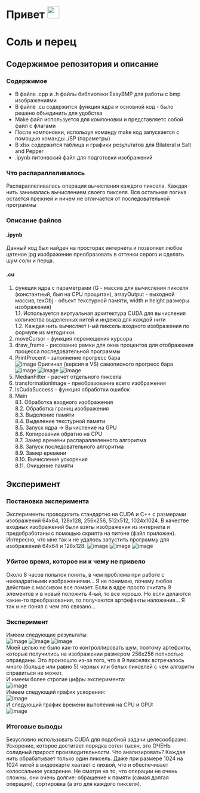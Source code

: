 # Привет <img src="https://github.com/blackcater/blackcater/raw/main/images/Hi.gif" height="32"/> </br>
# Соль и перец
## Содержимое репозитория и описание 
### Содержимое 
* В файле .cpp и .h файлы библиотеки EasyBMP для работы с bmp изображениями</br>
* В файле .cu содержится функция ядра и основной код - было решено объединить для удобства</h5>
* Make файл используется для компоновки и представляетс собой файл с флагами</br>
* После компоновки, используя команду make код запускается с помощью команды ./SP (параметры)</br>
* В xlsx содержится таблица и графики результатов для Bilateral и Salt and Pepper</br>
* .ipynb питонвский файл для подготовки изображений </br>
### Что распараллеливалось
Распараллеливалась операция вычисления каждого пиксела. Каждая нить занималась вычислением своего пикселя. Вся остальная логика остается прежней и ничем не отличается от последовательной программы</br>
### Описание файлов
#### .ipynb 
Данный код был найден на просторах интернета и позволяет любое цвтеное jpg изображение преобразовать в оттенки серого и сделать шум соли и перца. </br>
#### .cu 
1. функция ядра с параметрами (G - массив для вычисления пикселя (константный, был на CPU прощитан), arrayOutput - выходной массив, texObj - объект текстурной памяти, width и height размеры изображения)</br>
1.1. Используется виртуальная архитектура CUDA для вычисления количества выделенных нитей и индекса для каждой нити</br>
1.2. Каждая нить вычисляет i-ый пиксель входного изображения по формуле из методички. </br>
2. moveCursor - функция перемещения курсора</br>
3. draw_frame - рисование рамки для окна процентов для отображения процесса последовательной программы</br>
4. PrintProcent - заполнение прогресс бара</br>
![image](https://user-images.githubusercontent.com/62326372/199138378-038c100c-9b62-4e1b-a3ed-4240936b896e.png)
Оригинал (версия в VS) самописного прогресс бара
![image](https://user-images.githubusercontent.com/62326372/199140859-cc1e244f-14bf-42a0-9b20-8d72bcf35f39.png)
![image](https://user-images.githubusercontent.com/62326372/199140884-27147fc4-2992-42b1-8f32-d6f1fbc7258d.png)
![image](https://user-images.githubusercontent.com/62326372/199140968-a971887d-eb3e-42e3-af49-51361a65bd39.png)
5. MedianFilter - расчет отдельного пиксела</br>
6. transformationImage - преобразование всего изображения</br>
7. IsCudaSuccess - функция обработки ошибок</br>
8. Main</br>
8.1. Обработка входного изображения</br>
8.2. Обработка границ изображения</br>
8.3. Выделение памяти</br>
8.4. Выделение текстурной памяти</br>
8.5. Запуск ядра -> Вычисление на GPU</br>
8.6. Копирования обратно на CPU</br>
8.7. Замер времени распараллеленного алгоритма</br>
8.8. Запуск последовательного алгоритма</br>
8.9. Замер времени</br>
8.10. Вычисление ускорения</br>
8.11. Очищение памяти</br>
## Эксперимент
### Постановка эксперимента</br>
Эксперименты проводилить стандартно на CUDA и С++ с размерами изображений 64x64, 128x128, 256x256, 512x512, 1024x1024. В качестве входных изображений были взяты изображения из интернета и предобработаны с помощью скрипта на питоне (файл приложен). Интересно, что мне так и не удалось запустить программу для изображений 64x64 и 128x128. 
![image](https://user-images.githubusercontent.com/62326372/199143251-a1f1513d-1f00-47be-8b38-ea870e741c10.png)
![image](https://user-images.githubusercontent.com/62326372/199143299-fb9adc60-758f-4210-b3f2-233979f25ad6.png)
![image](https://user-images.githubusercontent.com/62326372/199143347-d5e1f0c9-62ac-4081-b489-57e0f2a5f395.png)
### Убитое время, которое ни к чему не привело
Около 8 часов попыток понять, в чем проблема при работе с неквадратными изображениями... Я не понимаю, почему любое действие с массивом все ломает. Если в ядре просто считать 9 элементов и в новый положить 4-ый, то все хорошо. Но если делаются какие-то преобразования, то получаются артфефакты наложения... Я так и не понял с чем это связано...</br>
### Эксперимент 
Имеем следующие результаты: </br>
![image](https://user-images.githubusercontent.com/62326372/199143568-8c2a74e1-b59f-48bc-87d8-89b199615945.png)
![image](https://user-images.githubusercontent.com/62326372/199143598-37fe5dbf-95af-498f-9eba-aaadb86d6fd0.png)
![image](https://user-images.githubusercontent.com/62326372/199143521-af91fb36-feeb-4857-910c-1fed0747021b.png)
</br>
Моей целью не было как-то контроллировать шум, поэтому артефакты, которые получились на изображении размером 256х256 полностью оправданы. Это произошло из-за того, что в 9 пикселях встречалось много (больше или равно 5) черных или белых пикселей с чем алгоритм справиться не может.
</br>
И имеем более строгие цифры эксперимента:  </br>
![image](https://user-images.githubusercontent.com/62326372/199146670-429e685e-06dd-4084-8bb3-837d0e62ac28.png)</br>
Имеем следующий график ускорения:  </br>
![image](https://user-images.githubusercontent.com/62326372/199146706-105be1e1-a990-4e3b-a612-8a719947c7db.png)</br>
И следующий график времени выполения на CPU и GPU:  </br>
![image](https://user-images.githubusercontent.com/62326372/199146737-09d4053d-7d58-47a1-9bee-ecf49c4f999e.png) </br>
### Итоговые выводы
Безусловно использовать CUDA для подобной задачи целесообразно. Ускорение, которое достигает порядка сотен тысяч, это ОЧЕНЬ солидный прирост производительности. Что анализировать? Каждая нить обрабатывает только один пиксель. Даже при размере 1024 на 1024 нитей в видеокарте хватает с лихвой, что и обеспечивает колоссальное ускорение. Не смотря на то, что операции не очень сложны, они очень долгие: обращение к памяти (самая долгая операция), сортировка (а это для каждого пикселя).
